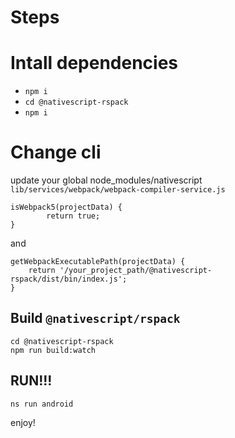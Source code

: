 # Steps

# Intall dependencies
- `npm i`
- `cd @nativescript-rspack`
- `npm i`


# Change cli

update your global node_modules/nativescript `lib/services/webpack/webpack-compiler-service.js`
```
isWebpack5(projectData) {
        return true;
}
```

and

```
getWebpackExecutablePath(projectData) {
    return '/your_project_path/@nativescript-rspack/dist/bin/index.js';
}

```

## Build `@nativescript/rspack`
```
cd @nativescript-rspack
npm run build:watch
```

## RUN!!!
`ns run android`

enjoy!